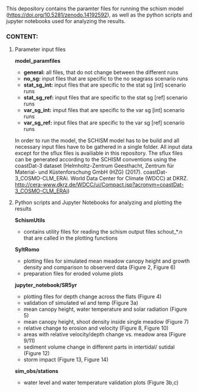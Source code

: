 This depository contains the paramter files for running the schism model (https://doi.org/10.5281/zenodo.14192592), as well as the python scripts and jupyter notebooks used for analyzing the results.

### CONTENT:
1. Parameter input files
   
   **model_paramfiles**
     - **general:**     all files, that do not change between the different runs
     - **no_sg:**       input files that are specific to the no seagrass scenario runs
     - **stat_sg_int:** input files that are specific to the stat sg [int] scenario runs
     - **stat_sg_ref:** input files that are specific to the stat sg [ref] scenario runs
     - **var_sg_int:** imput files that are specific to the var sg [int] scenario runs
     - **var_sg_ref:**  input files that are specific to the var sg [ref] scenario runs
   
   In order to run the model, the SCHISM model has to be build and all necessary input files have to be gathered in a single folder. All input data except for the sflux files is availiable in this repository. The sflux files can be generated according to the SCHISM conventions using the coastDat-3 dataset (Helmholtz-Zentrum Geesthacht, Zentrum für Material- und Küstenforschung GmbH (HZG) (2017). coastDat-3_COSMO-CLM_ERAi. World Data Center for Climate (WDCC) at DKRZ. http://cera-www.dkrz.de/WDCC/ui/Compact.jsp?acronym=coastDat-3_COSMO-CLM_ERAi)
   
2. Python scripts and Jupyter Notebooks for analyzing and plotting the results

   **SchismUtils**
     - contains utility files for reading the schism output files schout_*.n that are called in the plotting functions
   
   **SyltRomo** 
     - plotting files for simulated mean meadow canopy height and growth density and comparison to observerd data (Figure 2, Figure 6)
     - preparation files for eroded volume plots
   
   **jupyter_notebook/SR5yr**
     - plotting files for depth change across the flats (Figure 4)
     - validation of simulated wl and temp (Figure 3a)
     - mean canopy height, water temperature and solar radiation (Figure 5)
     - mean canopy height, shoot density inside single meadow (Figure 7)
     - relative change to erosion and velocity (Figure 8, Figure 10)
     - areas with relative velocity/depth change vs. meadow area (Figure 9/11)
     - sediment volume change in different parts in intertidal/ sutidal (Figure 12)
     - storm impact (Figure 13, Figure 14)
   
   **sim_obs/stations**
     - water level and water temperature validation plots (Figure 3b,c)
